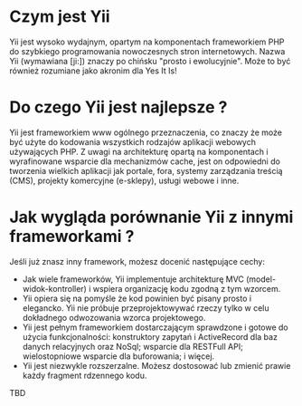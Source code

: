 Czym jest Yii
=============

Yii jest wysoko wydajnym, opartym na komponentach frameworkiem PHP do szybkiego programowania 
nowoczesnych stron internetowych. Nazwa Yii (wymawiana [ji:]) znaczy po chińsku "prosto i ewolucyjnie".
Może to być również rozumiane jako akronim dla Yes It Is!


Do czego Yii jest najlepsze ?
=============================

Yii jest frameworkiem www ogólnego przeznaczenia, co znaczy że może być użyte do kodowania 
wszystkich rodzajów aplikacji webowych używających PHP. Z uwagi na architekturę 
opartą na komponentach i wyrafinowane wsparcie dla mechanizmów cache, jest on odpowiedni
do tworzenia wielkich aplikacji jak portale, fora, systemy zarządzania treścią (CMS),
projekty komercyjne (e-sklepy), usługi webowe i inne.

Jak wygląda porównanie Yii z innymi frameworkami ?
==================================================

Jeśli już znasz inny framework, możesz docenić następujące cechy:

* Jak wiele frameworków, Yii implementuje architekturę MVC (model-widok-kontroller)
i wspiera organizację kodu zgodną z tym wzorcem.
* Yii opiera się na pomyśle że kod powinien być pisany prosto i elegancko. Yii nie próbuje przeprojektowywać 
rzeczy tylko w celu dokładnego odwozowania wzorca projektowego.
* Yii jest pełnym frameworkiem dostarczającym sprawdzone i gotowe do użycia funkcjonalności: konstruktory zapytań
i ActiveRecord dla baz danych relacyjnych oraz NoSql; wsparcie dla RESTFull API; 
wielostopniowe wsparcie dla buforowania; i więcej.
* Yii jest niezwykle rozszerzalne. Możesz dostosować lub zmienić prawie każdy fragment rdzennego kodu.

TBD 
